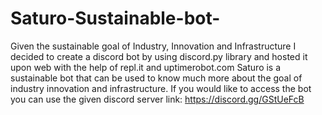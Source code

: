 # Saturo-Sustainable-bot-
Given the sustainable goal of Industry, Innovation and Infrastructure I decided to create a discord bot by using discord.py library and hosted it upon web with the help of repl.it and uptimerobot.com Saturo is a sustainable bot that can be used to know much more about the goal of industry innovation and infrastructure.  If you would like to access the bot you can use the given discord server link: https://discord.gg/GStUeFcB
